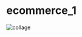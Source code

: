 # ecommerce_1

![collage](https://user-images.githubusercontent.com/83897459/227845482-037ce121-288a-4313-bdf5-e2d181b2db53.jpg)

